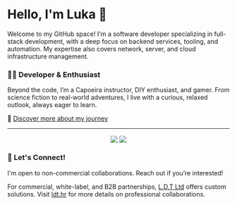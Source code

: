 # Hello, I'm Luka 👋

Welcome to my GitHub space! I'm a software developer specializing in full-stack development, with a deep focus on backend services, tooling, and automation. My expertise also covers network, server, and cloud infrastructure management.

### 👨‍💻 Developer & Enthusiast
Beyond the code, I’m a Capoeira instructor, DIY enthusiast, and gamer. From science fiction to real-world adventures, I live with a curious, relaxed outlook, always eager to learn.

🔗 [Discover more about my journey](https://lukavoid.xyz)

---

<p align="center">
  <img align="center" src="https://github-readme-stats-arvvoid.vercel.app/api?username=arvvoid&show_icons=true&count_private=true&theme=merko" />
  <img align="center" src="https://github-readme-stats-arvvoid.vercel.app/api/top-langs/?username=arvvoid&layout=compact&count_private=true&theme=merko" />
</p>

### 🤝 Let's Connect!

I'm open to non-commercial collaborations. Reach out if you’re interested!

For commercial, white-label, and B2B partnerships, [L.D.T Ltd](https://github.com/l-d-t) offers custom solutions. Visit [ldt.hr](https://ldt.hr) for more details on professional collaborations.
